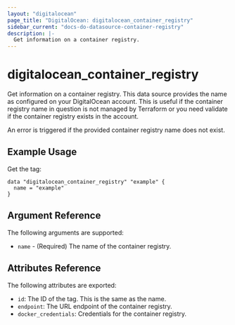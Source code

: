 ```yaml
---
layout: "digitalocean"
page_title: "DigitalOcean: digitalocean_container_registry"
sidebar_current: "docs-do-datasource-container-registry"
description: |-
  Get information on a container registry.
---
```


# digitalocean_container_registry

Get information on a container registry. This data source provides the name as 
configured on your DigitalOcean account. This is useful if the container 
registry name in question is not managed by Terraform or you need validate if 
the container registry exists in the account.

An error is triggered if the provided container registry name does not exist.

## Example Usage

Get the tag:

```hcl
data "digitalocean_container_registry" "example" {
  name = "example"
}
```

## Argument Reference

The following arguments are supported:

* `name` - (Required) The name of the container registry.

## Attributes Reference

The following attributes are exported:

* `id`: The ID of the tag. This is the same as the name.
* `endpoint`: The URL endpoint of the container registry.
* `docker_credentials`: Credentials for the container registry.
